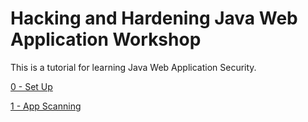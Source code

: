 # Hacking and Hardening Java Web Application Workshop

This is a tutorial for learning Java Web Application Security.

[0 - Set Up](00_setup.md)

[1 - App Scanning](01_app_scanning.md)
